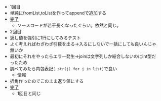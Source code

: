 * 1回目
* 単純にfromList,toListを作ってappendで追加する
* [完了](https://atcoder.jp/contests/abc061/submissions/13765242)
    * ソースコードが若干長くなったぐらい。依然と同じ。
* 2回目
* 返し値を強引に1行にしてみるテスト
* よく考えればわざわざ引数を出る→入るにしないで一括にしても良いんじゃ無いか
* 最初にそれをやったらエラー発生→joinは文字列しか結合しないのにint型だったため
* 調べてみたら内包表記`[ str(j) for j in list]`で良い
    * [情報](https://note.nkmk.me/python-list-str-num-conversion/)
* 折角作ったのでこのまま返り値にする
* [完了](https://atcoder.jp/contests/abc061/submissions/14064087)
    * 1回目と同じ